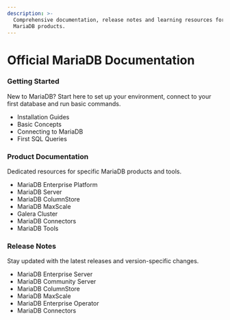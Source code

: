 ```yaml
---
description: >-
  Comprehensive documentation, release notes and learning resources for all
  MariaDB products.
---
```


# Official MariaDB Documentation

### Getting Started

New to MariaDB? Start here to set up your environment, connect to your first database and run basic commands.

* Installation Guides
* Basic Concepts
* Connecting to MariaDB
* First SQL Queries

### Product Documentation

Dedicated resources for specific MariaDB products and tools.

* MariaDB Enterprise Platform
* MariaDB Server
* MariaDB ColumnStore
* MariaDB MaxScale
* Galera Cluster
* MariaDB Connectors
* MariaDB Tools

### Release Notes

Stay updated with the latest releases and version-specific changes.

* MariaDB Enterprise Server
* MariaDB Community Server
* MariaDB ColumnStore
* MariaDB MaxScale
* MariaDB Enterprise Operator
* MariaDB Connectors





